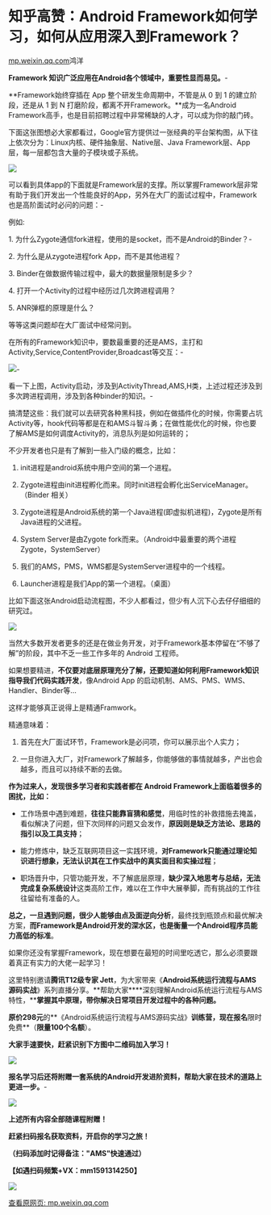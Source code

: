 # 知乎高赞：Android Framework如何学习，如何从应用深入到Framework？

[mp.weixin.qq.com](http://mp.weixin.qq.com/s?__biz=MzAxMTI4MTkwNQ==&mid=2650840810&idx=1&sn=f3dbf250d356698895c819103c11a17f&chksm=80b74a74b7c0c3621539f2dff260d13e5ce55dd4f45c9dac859bad4376d4300b5a43f24260ee&mpshare=1&scene=1&srcid=1207UGZldVQOzRZuznxkbeTb&sharer_sharetime=1638828272766&sharer_shareid=b7c991d3cd23094f535ad602a652c37b#rd)鸿洋

**Framework 知识广泛应用在Android各个领域中，重要性显而易见。**-

**Framework始终穿插在 App 整个研发生命周期中，不管是从 0 到 1 的建立阶段，还是从 1 到 N 打磨阶段，都离不开Framework。**成为一名Android Framework高手，也是目前招聘过程中非常稀缺的人才，可以成为你的敲门砖。

下面这张图想必大家都看过，Google官方提供过一张经典的平台架构图，从下往上依次分为：Linux内核、硬件抽象层、Native层、Java Framework层、App层，每一层都包含大量的子模块或子系统。

![](https://cubox.pro/c/filters:no_upscale()?imageUrl=https%3A%2F%2Fmmbiz.qpic.cn%2Fmmbiz_png%2FMOu2ZNAwZwO92aJYbALiaCB83IVY7T8OBqQKlYEEeWco0ic4KISiaHib4a0UJRRG6PZCKRW1ticoDkTwpygMIyibX5oQ%2F640%3Fwx_fmt%3Dpng)

可以看到具体app的下面就是Framework层的支撑。所以掌握Framework层非常有助于我们开发出一个性能良好的App，另外在大厂的面试过程中，Framework也是高阶面试时必问的问题：-

例如:

1\. 为什么Zygote通信fork进程，使用的是socket，而不是Android的Binder？-

2\. 为什么是从zygote进程fork App，而不是其他进程？

3\. Binder在做数据传输过程中，最大的数据量限制是多少？

4\. 打开一个Activity的过程中经历过几次跨进程调用？

5\. ANR弹框的原理是什么？

等等这类问题却在大厂面试中经常问到。

在所有的Framework知识中，要数最重要的还是AMS，主打和Activity,Service,ContentProvider,Broadcast等交互：-

![](https://cubox.pro/c/filters:no_upscale()?imageUrl=https%3A%2F%2Fmmbiz.qpic.cn%2Fmmbiz_png%2F9Ymo5qnwPibM8XROxluu5KYL9P54Q3HGWdor8yqHqR3A0ibRykRk3mRVt50nLneqe8LFNxhRicLLkibGNEf50Rpaaw%2F640%3Fwx_fmt%3Dpng)-

看一下上图，Activity启动，涉及到ActivityThread,AMS,H类，上述过程还涉及到多次跨进程调用，涉及到各种binder的知识。-

搞清楚这些：我们就可以去研究各种黑科技，例如在做插件化的时候，你需要占坑Activity等，hook代码等都是在和AMS斗智斗勇；在做性能优化的时候，你也要了解AMS是如何调度Activity的，消息队列是如何运转的；

不少开发者也只是有了解到一些入门级的概念，比如：

1.  init进程是android系统中用户空间的第一个进程。
    
2.  Zygote进程由init进程孵化而来。同时init进程会孵化出ServiceManager。（Binder 相关）
    
3.  Zygote进程是Android系统的第一个Java进程(即虚拟机进程)，Zygote是所有Java进程的父进程。
    
4.  System Server是由Zygote fork而来。（Android中最重要的两个进程 Zygote，SystemServer）
    
5.  我们的AMS，PMS，WMS都是SystemServer进程中的一个线程。
    
6.  Launcher进程是我们App的第一个进程。（桌面）
    

比如下面这张Android启动流程图，不少人都看过，但少有人沉下心去仔仔细细的研究过。

![](https://cubox.pro/c/filters:no_upscale()?imageUrl=https%3A%2F%2Fmmbiz.qpic.cn%2Fmmbiz_png%2F9Ymo5qnwPibPelrFwKtb2ov0aBrPVbicdTmayAz0JTHRd7SDweHaj9VYwFxkQPI4c51wZwvVDDO2KuqMeORLxWyg%2F640%3Fwx_fmt%3Dpng)

当然大多数开发者更多的还是在做业务开发，对于Framework基本停留在“不够了解”的阶段，其中不乏一些工作多年的 Android 工程师。

如果想要精进，**不仅要对底层原理充分了解，还要知道如何利用Framework知识指导我们代码实践开发**，像Android App 的启动机制、AMS、PMS、WMS、Handler、Binder等...

这样才能够真正说得上是精通Framwork。

精通意味着：

1.  首先在大厂面试环节，Framework是必问项，你可以展示出个人实力；
    
2.  一旦你进入大厂，对Framework了解越多，你能够做的事情就越多，产出也会越多，而且可以持续不断的去做。
    

**作为过来人，发现很多学习者和实践者都在 Android Framework上面临着很多的困扰，比如：**

*   工作场景中遇到难题，**往往只能靠盲猜和感觉**，用临时性的补救措施去掩盖，看似解决了问题，但下次同样的问题又会发作，**原因则是缺乏方法论、思路的指引以及工具支持**；
    
*   能力修炼中，缺乏互联网项目这一实践环境，**对Framework只能通过理论知识进行想象，无法认识其在工作实战中的真实面目和实操过程**；
    
*   职场晋升中，只管功能开发，不了解底层原理，**缺少深入地思考与总结，无法完成复杂系统设计**这类高阶工作，难以在工作中大展拳脚，而有挑战的工作往往留给有准备的人。
    

**总之，一旦遇到问题，很少人能够由点及面逆向分析**，最终找到瓶颈点和最优解决方案，**而Framework是Android开发的深水区，也是衡量一个Android程序员能力高低的标准**。

如果你还没有掌握Framework，现在想要在最短的时间里吃透它，那么必须要跟着真正有实力的大佬一起学习！

这里特别邀请**腾讯T12级专家 Jett**，为大家带来《**Android系统运行流程与AMS源码实战**》系列直播分享。**帮助大家****深刻理解Android系统运行流程与AMS特性，****掌握其中原理，带你解决日常项目开发过程中的各种问题。**

**原价298元**的**《Android系统运行流程与AMS源码实战》**训练营，现在报名**限时免费**（**限量100个名额**）。

****大家手速要快，赶紧识别下方图中二维码加入学习！****

![](https://cubox.pro/c/filters:no_upscale()?imageUrl=https%3A%2F%2Fmmbiz.qpic.cn%2Fmmbiz_jpg%2FMOu2ZNAwZwOnM9mXYFDs991BAm6w00vJYA4AQa6VawQvtJMiagRdbMez88QGM1w2h8YGic3Ar0NJ55TeyRVFxEXA%2F640%3Fwx_fmt%3Djpeg)

******报名学习后还将附赠一套系统的Android开发进阶资料，帮助大家在技术的道路上更进一步。******-

![](https://cubox.pro/c/filters:no_upscale()?imageUrl=https%3A%2F%2Fmmbiz.qpic.cn%2Fmmbiz_png%2F9Ymo5qnwPibPIibNiaMLzwynf4MEl1yCEQsJkETF47p1y1nAcoygziajWa1xh45Cqy4IbtFMzovlNeuVSkDwRsZI1Q%2F640%3Fwx_fmt%3Dpng)

**上述所有内容全部随课程附赠！**

**赶紧扫码报名获取资料，开启你的学习之旅！**

**（扫码添加时记得备注："AMS"快速通过）**

**【如遇扫码频繁+VX：mm1591314250】**

![](https://cubox.pro/c/filters:no_upscale()?imageUrl=https%3A%2F%2Fmmbiz.qpic.cn%2Fmmbiz_jpg%2FMOu2ZNAwZwOnM9mXYFDs991BAm6w00vJwEoliaeTONoSeZPBNoU94Zt7gUNUE7BnvmBX1xBkf5G6x8N8OSPNpVQ%2F640%3Fwx_fmt%3Djpeg)

[查看原网页: mp.weixin.qq.com](http://mp.weixin.qq.com/s?__biz=MzAxMTI4MTkwNQ==&mid=2650840810&idx=1&sn=f3dbf250d356698895c819103c11a17f&chksm=80b74a74b7c0c3621539f2dff260d13e5ce55dd4f45c9dac859bad4376d4300b5a43f24260ee&mpshare=1&scene=1&srcid=1207UGZldVQOzRZuznxkbeTb&sharer_sharetime=1638828272766&sharer_shareid=b7c991d3cd23094f535ad602a652c37b#rd)